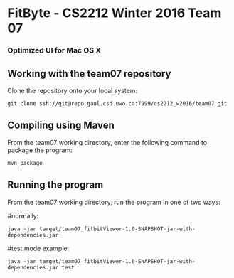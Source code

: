 # FitByte - CS2212 Winter 2016 Team 07
### Optimized UI for Mac OS X

## Working with the team07 repository

Clone the repository onto your local system:

```
git clone ssh://git@repo.gaul.csd.uwo.ca:7999/cs2212_w2016/team07.git
```

## Compiling using Maven

From the team07 working directory, enter the following command to package the program:

```
mvn package
```

## Running the program

From the team07 working directory, run the program in one of two ways:

#normally:

```
java -jar target/team07_fitbitViewer-1.0-SNAPSHOT-jar-with-dependencies.jar
```

#test mode example:

```
java -jar target/team07_fitbitViewer-1.0-SNAPSHOT-jar-with-dependencies.jar test
```